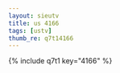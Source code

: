 ```yaml
--- 
layout: sieutv
title: us 4166
tags: [ustv]
thumb_re: q7t14166
---
```

{% include q7t1 key="4166" %} 
